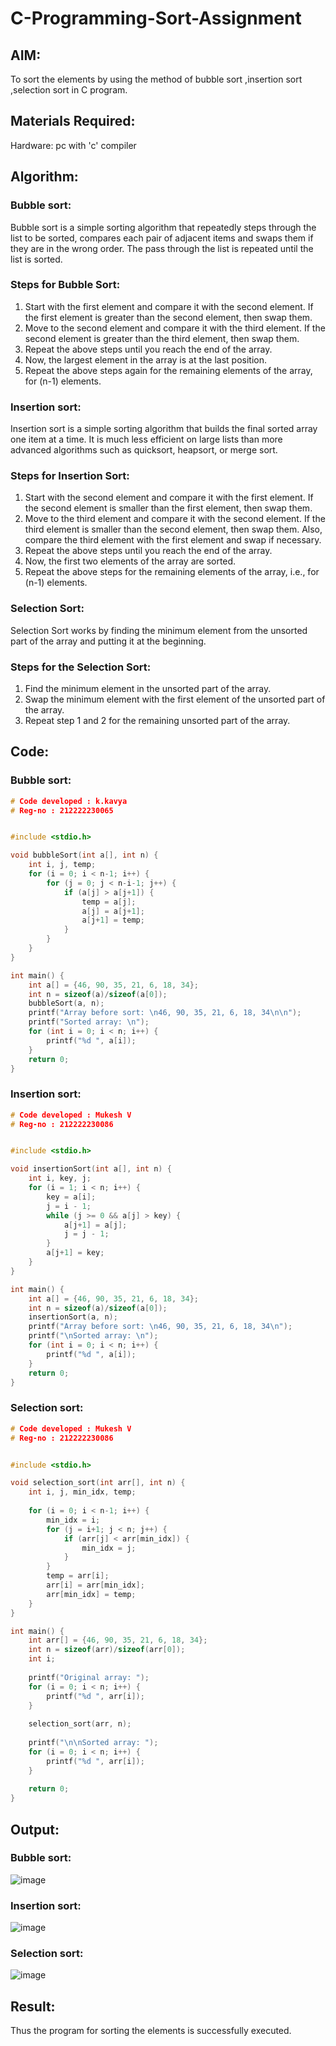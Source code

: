 # C-Programming-Sort-Assignment
## AIM:
To sort the elements by using the method of bubble sort ,insertion sort ,selection sort in C program.
## Materials Required:
Hardware: pc with 'c' compiler

## Algorithm:
### Bubble sort:
Bubble sort is a simple sorting algorithm that repeatedly steps through the list to be sorted, compares each pair of adjacent items and swaps them if they are in the wrong order. The pass through the list is repeated until the list is sorted.
### Steps for Bubble Sort:

1) Start with the first element and compare it with the second element. If the first element is greater than the second element, then swap them.
2) Move to the second element and compare it with the third element. If the second element is greater than the third element, then swap them.
3) Repeat the above steps until you reach the end of the array.
4) Now, the largest element in the array is at the last position.
5) Repeat the above steps again for the remaining elements of the array, for (n-1) elements.
### Insertion sort:
Insertion sort is a simple sorting algorithm that builds the final sorted array one item at a time. It is much less efficient on large lists than more advanced algorithms such as quicksort, heapsort, or merge sort.

### Steps for Insertion Sort:

1) Start with the second element and compare it with the first element. If the second element is smaller than the first element, then swap them.
2) Move to the third element and compare it with the second element. If the third element is smaller than the second element, then swap them. Also, compare the third element with the first element and swap if necessary.
3) Repeat the above steps until you reach the end of the array.
4) Now, the first two elements of the array are sorted.
5) Repeat the above steps for the remaining elements of the array, i.e., for (n-1) elements.

### Selection Sort:
Selection Sort works by finding the minimum element from the unsorted part of the array and putting it at the beginning.

### Steps for the Selection Sort:

1) Find the minimum element in the unsorted part of the array.
2) Swap the minimum element with the first element of the unsorted part of the array.
3) Repeat step 1 and 2 for the remaining unsorted part of the array.

## Code:
### Bubble sort:
``` c
# Code developed : k.kavya
# Reg-no : 212222230065


#include <stdio.h>

void bubbleSort(int a[], int n) {
    int i, j, temp;
    for (i = 0; i < n-1; i++) {
        for (j = 0; j < n-i-1; j++) {
            if (a[j] > a[j+1]) {
                temp = a[j];
                a[j] = a[j+1];
                a[j+1] = temp;
            }
        }
    }
}

int main() {
    int a[] = {46, 90, 35, 21, 6, 18, 34};
    int n = sizeof(a)/sizeof(a[0]);
    bubbleSort(a, n);
    printf("Array before sort: \n46, 90, 35, 21, 6, 18, 34\n\n");
    printf("Sorted array: \n");
    for (int i = 0; i < n; i++) {
        printf("%d ", a[i]);
    }
    return 0;
}
```
### Insertion sort:
``` c
# Code developed : Mukesh V 
# Reg-no : 212222230086


#include <stdio.h>

void insertionSort(int a[], int n) {
    int i, key, j;
    for (i = 1; i < n; i++) {
        key = a[i];
        j = i - 1;
        while (j >= 0 && a[j] > key) {
            a[j+1] = a[j];
            j = j - 1;
        }
        a[j+1] = key;
    }
}

int main() {
    int a[] = {46, 90, 35, 21, 6, 18, 34};
    int n = sizeof(a)/sizeof(a[0]);
    insertionSort(a, n);
    printf("Array before sort: \n46, 90, 35, 21, 6, 18, 34\n");
    printf("\nSorted array: \n");
    for (int i = 0; i < n; i++) {
        printf("%d ", a[i]);
    }
    return 0;
}

```
### Selection sort:
``` c
# Code developed : Mukesh V 
# Reg-no : 212222230086


#include <stdio.h>

void selection_sort(int arr[], int n) {
    int i, j, min_idx, temp;
    
    for (i = 0; i < n-1; i++) {
        min_idx = i;
        for (j = i+1; j < n; j++) {
            if (arr[j] < arr[min_idx]) {
                min_idx = j;
            }
        }
        temp = arr[i];
        arr[i] = arr[min_idx];
        arr[min_idx] = temp;
    }
}

int main() {
    int arr[] = {46, 90, 35, 21, 6, 18, 34};
    int n = sizeof(arr)/sizeof(arr[0]);
    int i;
    
    printf("Original array: ");
    for (i = 0; i < n; i++) {
        printf("%d ", arr[i]);
    }
    
    selection_sort(arr, n);
    
    printf("\n\nSorted array: ");
    for (i = 0; i < n; i++) {
        printf("%d ", arr[i]);
    }
    
    return 0;
}


```
## Output:
### Bubble sort:
![image](https://user-images.githubusercontent.com/118707363/230113178-b918204d-f012-423d-86e9-442eae8fd068.png)

### Insertion sort:
![image](https://user-images.githubusercontent.com/118707363/230113149-b7c5af13-ffbd-4f38-bae8-09b1133b4059.png)

### Selection sort:
![image](https://user-images.githubusercontent.com/118707363/230112585-27c98338-6a8f-47e2-b8f4-f366b0d9b7db.png)

## Result:
Thus the program for sorting the elements is successfully executed.
